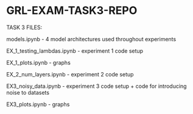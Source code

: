 # GRL-EXAM-TASK3-REPO

TASK 3 FILES:

models.ipynb - 4 model architectures used throughout experiments 

EX_1_testing_lambdas.ipynb - experiment 1 code setup 

EX_1_plots.ipynb - graphs

EX_2_num_layers.ipynb - experiment 2 code setup 

EX3_noisy_data.ipynb - experiment 3 code setup + code for introducing noise to datasets

EX3_plots.ipynb - graphs
